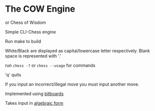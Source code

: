 # The COW Engine
or Chess of Wisdom
 
Simple CLI-Chess engine

Run make to build

White/Black are displayed as capital/lowercase letter respectively. Blank space is represented with '.'


run `chess -?` or `chess --usage` for commands

'q' quits 

If you input an incorrect/illegal move you must input another move.

Implemented using [bitboards](https://www.chessprogramming.org/Bitboards)

Takes input in [algebraic form](https://en.wikipedia.org/wiki/Algebraic_notation_(chess))
